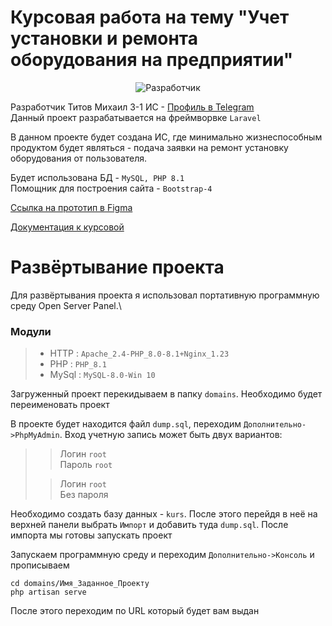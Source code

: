 # Курсовая работа на тему "Учет установки и ремонта оборудования на предприятии"
<div align="center"> <img src="https://sun9-77.userapi.com/impg/yd66QTPBTFUduniiee7CYXOZysjpl76Lv-IbPA/xdkPGhjQ8Zs.jpg?size=139x186&quality=96&sign=e6b214a95a49f897c66e2de3144619d2&type=album)" alt="Разработчик"> </div>

Разработчик Титов Михаил 3-1 ИС - [Профиль в Telegram](https://t.me/MischanyaTop)\
Данный проект разрабатывается на фреймворвке ``Laravel``

В данном проекте будет создана ИС, где минимально жизнеспособным продуктом будет являться - подача заявки на ремонт установку оборудования от пользователя.

Будет использована БД - ``MySQL, PHP 8.1``\
Помощник для построения сайта - ``Bootstrap-4``

[Ссылка на прототип в Figma](https://www.figma.com/file/Fk5XfqfMOL6FPdxhvlvqdH/Курсовая?node-id=61-550&t=lxBSk6IaWgA3AsPT-0)

[Документация к курсовой](https://drive.google.com/drive/u/0/folders/12gSdU4P4hF2d1JgcGTIkLqS3hj5nS-NQ)
    
# Развёртывание проекта

Для развёртывания проекта я использовал портативную программную среду Open Server Panel.\
<h3>Модули </h3>

> - HTTP : ``Apache_2.4-PHP_8.0-8.1+Nginx_1.23``
> - PHP : ``PHP_8.1``
> - MySql : ``MySQL-8.0-Win 10``

Загруженный проект перекидываем в папку ``domains``. Необходимо будет переименовать проект

В проекте будет находится файл ``dump.sql``, переходим ``Дополнительно->PhpMyAdmin``. Вход учетную запись может быть двух вариантов:
>> Логин ``root``  
> Пароль ``root`` 
>
>>Логин ``root``  
> Без пароля

Необходимо создать базу данных - ``kurs``. После этого перейдя в неё на верхней панели выбрать ``Импорт`` и добавить туда ``dump.sql``. После импорта мы готовы запускать проект 

Запускаем программную среду и переходим ``Дополнительно->Консоль`` и прописываем
```composer log
cd domains/Имя_Заданное_Проекту
php artisan serve
```
После этого переходим по URL который будет вам выдан

